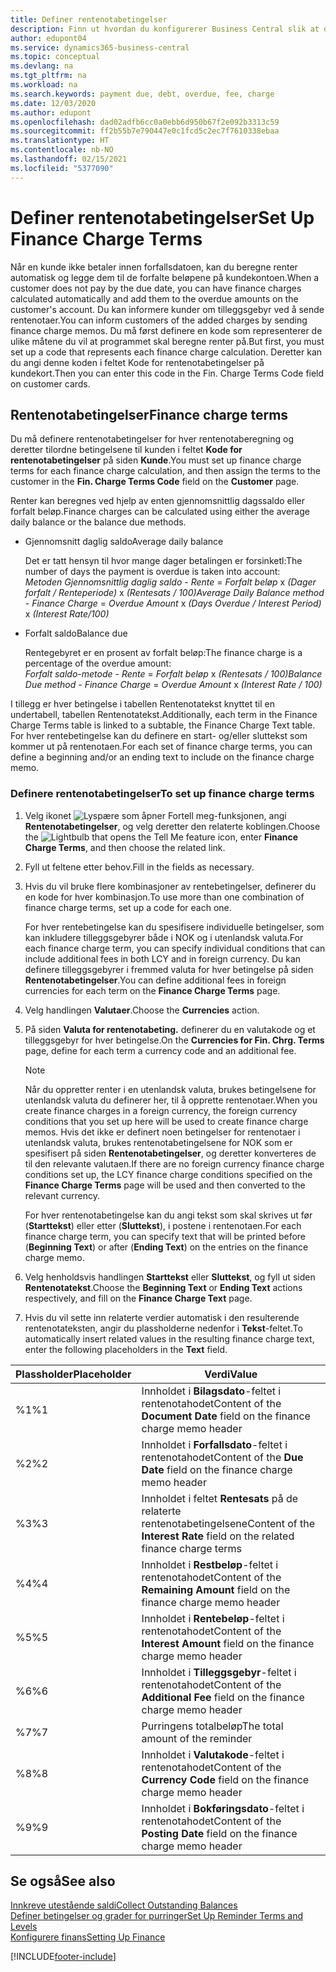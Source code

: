 ```yaml
---
title: Definer rentenotabetingelser
description: Finn ut hvordan du konfigurerer Business Central slik at du kan informere kunder om tilleggsgebyrer ved å sende rentenotaer.
author: edupont04
ms.service: dynamics365-business-central
ms.topic: conceptual
ms.devlang: na
ms.tgt_pltfrm: na
ms.workload: na
ms.search.keywords: payment due, debt, overdue, fee, charge
ms.date: 12/03/2020
ms.author: edupont
ms.openlocfilehash: dad02adfb6cc0a0ebb6d950b67f2e092b3313c59
ms.sourcegitcommit: ff2b55b7e790447e0c1fcd5c2ec7f7610338ebaa
ms.translationtype: HT
ms.contentlocale: nb-NO
ms.lasthandoff: 02/15/2021
ms.locfileid: "5377090"
---
```

# <a name="set-up-finance-charge-terms"></a><span data-ttu-id="53169-103">Definer rentenotabetingelser</span><span class="sxs-lookup"><span data-stu-id="53169-103">Set Up Finance Charge Terms</span></span>

<span data-ttu-id="53169-104">Når en kunde ikke betaler innen forfallsdatoen, kan du beregne renter automatisk og legge dem til de forfalte beløpene på kundekontoen.</span><span class="sxs-lookup"><span data-stu-id="53169-104">When a customer does not pay by the due date, you can have finance charges calculated automatically and add them to the overdue amounts on the customer's account.</span></span> <span data-ttu-id="53169-105">Du kan informere kunder om tilleggsgebyr ved å sende rentenotaer.</span><span class="sxs-lookup"><span data-stu-id="53169-105">You can inform customers of the added charges by sending finance charge memos.</span></span> <span data-ttu-id="53169-106">Du må først definere en kode som representerer de ulike måtene du vil at programmet skal beregne renter på.</span><span class="sxs-lookup"><span data-stu-id="53169-106">But first, you must set up a code that represents each finance charge calculation.</span></span> <span data-ttu-id="53169-107">Deretter kan du angi denne koden i feltet Kode for rentenotabetingelser på kundekort.</span><span class="sxs-lookup"><span data-stu-id="53169-107">Then you can enter this code in the Fin. Charge Terms Code field on customer cards.</span></span>  

## <a name="finance-charge-terms"></a><span data-ttu-id="53169-108">Rentenotabetingelser</span><span class="sxs-lookup"><span data-stu-id="53169-108">Finance charge terms</span></span>

<span data-ttu-id="53169-109">Du må definere rentenotabetingelser for hver rentenotaberegning og deretter tilordne betingelsene til kunden i feltet **Kode for rentenotabetingelser** på siden **Kunde**.</span><span class="sxs-lookup"><span data-stu-id="53169-109">You must set up finance charge terms for each finance charge calculation, and then assign the terms to the customer in the **Fin. Charge Terms Code** field on the **Customer** page.</span></span>

<span data-ttu-id="53169-110">Renter kan beregnes ved hjelp av enten gjennomsnittlig dagssaldo eller forfalt beløp.</span><span class="sxs-lookup"><span data-stu-id="53169-110">Finance charges can be calculated using either the average daily balance or the balance due methods.</span></span>

* <span data-ttu-id="53169-111">Gjennomsnitt daglig saldo</span><span class="sxs-lookup"><span data-stu-id="53169-111">Average daily balance</span></span>  
  
  <span data-ttu-id="53169-112">Det er tatt hensyn til hvor mange dager betalingen er forsinketl:</span><span class="sxs-lookup"><span data-stu-id="53169-112">The number of days the payment is overdue is taken into account:</span></span>  
  <span data-ttu-id="53169-113">*Metoden Gjennomsnittlig daglig saldo* - *Rente* = *Forfalt beløp* x *(Dager forfalt / Renteperiode)* x *(Rentesats / 100)*</span><span class="sxs-lookup"><span data-stu-id="53169-113">*Average Daily Balance method* - *Finance Charge* = *Overdue Amount* x *(Days Overdue / Interest Period)* x *(Interest Rate/100)*</span></span>

* <span data-ttu-id="53169-114">Forfalt saldo</span><span class="sxs-lookup"><span data-stu-id="53169-114">Balance due</span></span>  
  
  <span data-ttu-id="53169-115">Rentegebyret er en prosent av forfalt beløp:</span><span class="sxs-lookup"><span data-stu-id="53169-115">The finance charge is a percentage of the overdue amount:</span></span>  
  <span data-ttu-id="53169-116">*Forfalt saldo-metode* - *Rente* = *Forfalt beløp* x *(Rentesats / 100)*</span><span class="sxs-lookup"><span data-stu-id="53169-116">*Balance Due method* - *Finance Charge* = *Overdue Amount* x *(Interest Rate / 100)*</span></span>

<span data-ttu-id="53169-117">I tillegg er hver betingelse i tabellen Rentenotatekst knyttet til en undertabell, tabellen Rentenotatekst.</span><span class="sxs-lookup"><span data-stu-id="53169-117">Additionally, each term in the Finance Charge Terms table is linked to a subtable, the Finance Charge Text table.</span></span> <span data-ttu-id="53169-118">For hver rentebetingelse kan du definere en start- og/eller sluttekst som kommer ut på rentenotaen.</span><span class="sxs-lookup"><span data-stu-id="53169-118">For each set of finance charge terms, you can define a beginning and/or an ending text to include on the finance charge memo.</span></span>

### <a name="to-set-up-finance-charge-terms"></a><span data-ttu-id="53169-119">Definere rentenotabetingelser</span><span class="sxs-lookup"><span data-stu-id="53169-119">To set up finance charge terms</span></span>

1. <span data-ttu-id="53169-120">Velg ikonet ![Lyspære som åpner Fortell meg-funksjonen](media/ui-search/search_small.png "Fortell hva du vil gjøre"), angi **Rentenotabetingelser**, og velg deretter den relaterte koblingen.</span><span class="sxs-lookup"><span data-stu-id="53169-120">Choose the ![Lightbulb that opens the Tell Me feature](media/ui-search/search_small.png "Tell me what you want to do") icon, enter **Finance Charge Terms**, and then choose the related link.</span></span>  
2. <span data-ttu-id="53169-121">Fyll ut feltene etter behov.</span><span class="sxs-lookup"><span data-stu-id="53169-121">Fill in the fields as necessary.</span></span>
3. <span data-ttu-id="53169-122">Hvis du vil bruke flere kombinasjoner av rentebetingelser, definerer du en kode for hver kombinasjon.</span><span class="sxs-lookup"><span data-stu-id="53169-122">To use more than one combination of finance charge terms, set up a code for each one.</span></span>

    <span data-ttu-id="53169-123">For hver rentebetingelse kan du spesifisere individuelle betingelser, som kan inkludere tilleggsgebyrer både i NOK og i utenlandsk valuta.</span><span class="sxs-lookup"><span data-stu-id="53169-123">For each finance charge term, you can specify individual conditions that can include additional fees in both LCY and in foreign currency.</span></span> <span data-ttu-id="53169-124">Du kan definere tilleggsgebyrer i fremmed valuta for hver betingelse på siden **Rentenotabetingelser**.</span><span class="sxs-lookup"><span data-stu-id="53169-124">You can define additional fees in foreign currencies for each term on the **Finance Charge Terms** page.</span></span>
4. <span data-ttu-id="53169-125">Velg handlingen **Valutaer**.</span><span class="sxs-lookup"><span data-stu-id="53169-125">Choose the **Currencies** action.</span></span>
5. <span data-ttu-id="53169-126">På siden **Valuta for rentenotabeting.** definerer du en valutakode og et tilleggsgebyr for hver betingelse.</span><span class="sxs-lookup"><span data-stu-id="53169-126">On the **Currencies for Fin. Chrg. Terms** page, define for each term a currency code and an additional fee.</span></span>

    > [!NOTE]  
    > <span data-ttu-id="53169-127">Når du oppretter renter i en utenlandsk valuta, brukes betingelsene for utenlandsk valuta du definerer her, til å opprette rentenotaer.</span><span class="sxs-lookup"><span data-stu-id="53169-127">When you create finance charges in a foreign currency, the foreign currency conditions that you set up here will be used to create finance charge memos.</span></span> <span data-ttu-id="53169-128">Hvis det ikke er definert noen betingelser for rentenotaer i utenlandsk valuta, brukes rentenotabetingelsene for NOK som er spesifisert på siden **Rentenotabetingelser**, og deretter konverteres de til den relevante valutaen.</span><span class="sxs-lookup"><span data-stu-id="53169-128">If there are no foreign currency finance charge conditions set up, the LCY finance charge conditions specified on the **Finance Charge Terms** page will be used and then converted to the relevant currency.</span></span>

    <span data-ttu-id="53169-129">For hver rentenotabetingelse kan du angi tekst som skal skrives ut før (**Starttekst**) eller etter (**Sluttekst**), i postene i rentenotaen.</span><span class="sxs-lookup"><span data-stu-id="53169-129">For each finance charge term, you can specify text that will be printed before (**Beginning Text**) or after (**Ending Text**) on the entries on the finance charge memo.</span></span>  
6. <span data-ttu-id="53169-130">Velg henholdsvis handlingen **Starttekst** eller **Sluttekst**, og fyll ut siden **Rentenotatekst**.</span><span class="sxs-lookup"><span data-stu-id="53169-130">Choose the **Beginning Text** or **Ending Text** actions respectively, and fill on the **Finance Charge Text** page.</span></span>
7. <span data-ttu-id="53169-131">Hvis du vil sette inn relaterte verdier automatisk i den resulterende rentenotateksten, angir du plassholderne nedenfor i **Tekst**-feltet.</span><span class="sxs-lookup"><span data-stu-id="53169-131">To automatically insert related values in the resulting finance charge text, enter the following placeholders in the **Text** field.</span></span>

|<span data-ttu-id="53169-132">Plassholder</span><span class="sxs-lookup"><span data-stu-id="53169-132">Placeholder</span></span>|<span data-ttu-id="53169-133">Verdi</span><span class="sxs-lookup"><span data-stu-id="53169-133">Value</span></span>|  
|-----------------|-----------|  
|<span data-ttu-id="53169-134">%1</span><span class="sxs-lookup"><span data-stu-id="53169-134">%1</span></span>|<span data-ttu-id="53169-135">Innholdet i **Bilagsdato**-feltet i rentenotahodet</span><span class="sxs-lookup"><span data-stu-id="53169-135">Content of the **Document Date** field on the finance charge memo header</span></span>|  
|<span data-ttu-id="53169-136">%2</span><span class="sxs-lookup"><span data-stu-id="53169-136">%2</span></span>|<span data-ttu-id="53169-137">Innholdet i **Forfallsdato**-feltet i rentenotahodet</span><span class="sxs-lookup"><span data-stu-id="53169-137">Content of the **Due Date** field on the finance charge memo header</span></span>|  
|<span data-ttu-id="53169-138">%3</span><span class="sxs-lookup"><span data-stu-id="53169-138">%3</span></span>|<span data-ttu-id="53169-139">Innholdet i feltet **Rentesats** på de relaterte rentenotabetingelsene</span><span class="sxs-lookup"><span data-stu-id="53169-139">Content of the **Interest Rate** field on the related finance charge terms</span></span>|  
|<span data-ttu-id="53169-140">%4</span><span class="sxs-lookup"><span data-stu-id="53169-140">%4</span></span>|<span data-ttu-id="53169-141">Innholdet i **Restbeløp**-feltet i rentenotahodet</span><span class="sxs-lookup"><span data-stu-id="53169-141">Content of the **Remaining Amount** field on the finance charge memo header</span></span>|  
|<span data-ttu-id="53169-142">%5</span><span class="sxs-lookup"><span data-stu-id="53169-142">%5</span></span>|<span data-ttu-id="53169-143">Innholdet i **Rentebeløp**-feltet i rentenotahodet</span><span class="sxs-lookup"><span data-stu-id="53169-143">Content of the **Interest Amount** field on the finance charge memo header</span></span>|  
|<span data-ttu-id="53169-144">%6</span><span class="sxs-lookup"><span data-stu-id="53169-144">%6</span></span>|<span data-ttu-id="53169-145">Innholdet i **Tilleggsgebyr**-feltet i rentenotahodet</span><span class="sxs-lookup"><span data-stu-id="53169-145">Content of the **Additional Fee** field on the finance charge memo header</span></span>|  
|<span data-ttu-id="53169-146">%7</span><span class="sxs-lookup"><span data-stu-id="53169-146">%7</span></span>|<span data-ttu-id="53169-147">Purringens totalbeløp</span><span class="sxs-lookup"><span data-stu-id="53169-147">The total amount of the reminder</span></span>|  
|<span data-ttu-id="53169-148">%8</span><span class="sxs-lookup"><span data-stu-id="53169-148">%8</span></span>|<span data-ttu-id="53169-149">Innholdet i **Valutakode**-feltet i rentenotahodet</span><span class="sxs-lookup"><span data-stu-id="53169-149">Content of the **Currency Code** field on the finance charge memo header</span></span>|  
|<span data-ttu-id="53169-150">%9</span><span class="sxs-lookup"><span data-stu-id="53169-150">%9</span></span>|<span data-ttu-id="53169-151">Innholdet i **Bokføringsdato**-feltet i rentenotahodet</span><span class="sxs-lookup"><span data-stu-id="53169-151">Content of the **Posting Date** field on the finance charge memo header</span></span>|  

## <a name="see-also"></a><span data-ttu-id="53169-152">Se også</span><span class="sxs-lookup"><span data-stu-id="53169-152">See also</span></span>

[<span data-ttu-id="53169-153">Innkreve utestående saldi</span><span class="sxs-lookup"><span data-stu-id="53169-153">Collect Outstanding Balances</span></span>](receivables-collect-outstanding-balances.md)  
[<span data-ttu-id="53169-154">Definer betingelser og grader for purringer</span><span class="sxs-lookup"><span data-stu-id="53169-154">Set Up Reminder Terms and Levels</span></span>](finance-setup-reminders.md)  
[<span data-ttu-id="53169-155">Konfigurere finans</span><span class="sxs-lookup"><span data-stu-id="53169-155">Setting Up Finance</span></span>](finance-setup-finance.md)  


[!INCLUDE[footer-include](includes/footer-banner.md)]